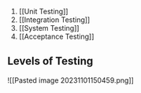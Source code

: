 1. [[Unit Testing]]
2. [[Integration Testing]]
3. [[System Testing]]
4. [[Acceptance Testing]]
## Levels of Testing
![[Pasted image 20231101150459.png]]